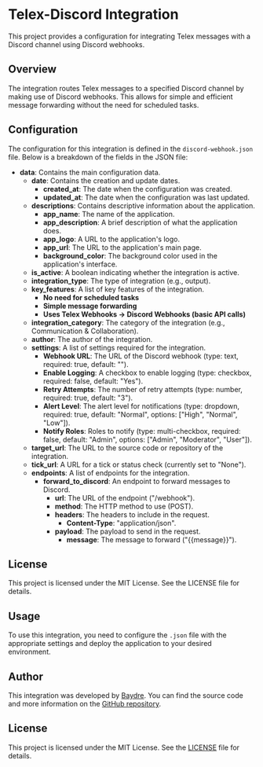 # Telex-Discord Integration

This project provides a configuration for integrating Telex messages with a Discord channel using Discord webhooks.

## Overview

The integration routes Telex messages to a specified Discord channel by making use of Discord webhooks. This allows for simple and efficient message forwarding without the need for scheduled tasks.

## Configuration

The configuration for this integration is defined in the `discord-webhook.json` file. Below is a breakdown of the fields in the JSON file:

- **data**: Contains the main configuration data.
  - **date**: Contains the creation and update dates.
    - **created_at**: The date when the configuration was created.
    - **updated_at**: The date when the configuration was last updated.
  - **descriptions**: Contains descriptive information about the application.
    - **app_name**: The name of the application.
    - **app_description**: A brief description of what the application does.
    - **app_logo**: A URL to the application's logo.
    - **app_url**: The URL to the application's main page.
    - **background_color**: The background color used in the application's interface.
  - **is_active**: A boolean indicating whether the integration is active.
  - **integration_type**: The type of integration (e.g., output).
  - **key_features**: A list of key features of the integration.
    - **No need for scheduled tasks**
    - **Simple message forwarding**
    - **Uses Telex Webhooks → Discord Webhooks (basic API calls)**
  - **integration_category**: The category of the integration (e.g., Communication & Collaboration).
  - **author**: The author of the integration.
  - **settings**: A list of settings required for the integration.
    - **Webhook URL**: The URL of the Discord webhook (type: text, required: true, default: "").
    - **Enable Logging**: A checkbox to enable logging (type: checkbox, required: false, default: "Yes").
    - **Retry Attempts**: The number of retry attempts (type: number, required: true, default: "3").
    - **Alert Level**: The alert level for notifications (type: dropdown, required: true, default: "Normal", options: ["High", "Normal", "Low"]).
    - **Notify Roles**: Roles to notify (type: multi-checkbox, required: false, default: "Admin", options: ["Admin", "Moderator", "User"]).
  - **target_url**: The URL to the source code or repository of the integration.
  - **tick_url**: A URL for a tick or status check (currently set to "None").
  - **endpoints**: A list of endpoints for the integration.
    - **forward_to_discord**: An endpoint to forward messages to Discord.
      - **url**: The URL of the endpoint ("/webhook").
      - **method**: The HTTP method to use (POST).
      - **headers**: The headers to include in the request.
        - **Content-Type**: "application/json".
      - **payload**: The payload to send in the request.
        - **message**: The message to forward ("{{message}}").

## License

This project is licensed under the MIT License. See the LICENSE file for details.

## Usage

To use this integration, you need to configure the `.json` file with the appropriate settings and deploy the application to your desired environment.

## Author

This integration was developed by [Baydre](https://github.com/baydre). You can find the source code and more information on the [GitHub repository](https://github.com/baydre/telex_discord_integration).

## License

This project is licensed under the MIT License. See the [LICENSE](LICENSE) file for details.
